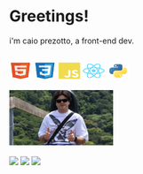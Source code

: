 <h1>Greetings!</h1>
<p>i'm caio prezotto, a front-end dev.</p>

<div style="display: inline_block"><br>
  <img alt="caio-HTML" height="30" width="40" src="https://raw.githubusercontent.com/devicons/devicon/master/icons/html5/html5-original.svg">
  <img alt="caio-CSS" height="30" width="40" src="https://raw.githubusercontent.com/devicons/devicon/master/icons/css3/css3-original.svg">
  <img alt="caio-Js" height="30" width="40" src="https://raw.githubusercontent.com/devicons/devicon/master/icons/javascript/javascript-plain.svg">
  <img alt="caio-React" height="30" width="40" src="https://raw.githubusercontent.com/devicons/devicon/master/icons/react/react-original.svg">
  <img alt="caio-Python" height="30" width="40" src="https://raw.githubusercontent.com/devicons/devicon/master/icons/python/python-original.svg">
</div>

<div><br>
  <img src="https://github.com/caioprezottoo/caioprezottoo/blob/main/me.jpg?raw=true" height="100" />
</div>


<div><br>
  <a href="https://www.instagram.com/zott.__/" target="_blank"><img src="https://img.shields.io/badge/-Instagram-%23E4405F?style=for-the-badge&logo=instagram&logoColor=white" target="_blank"></a>
  <a href = "mailto:caiobatistaprezotto@gmail.com"><img src="https://img.shields.io/badge/-Gmail-%23333?style=for-the-badge&logo=gmail&logoColor=white" target="_blank"></a>
  <a href="https://www.linkedin.com/in/caio-prezottoo/" target="_blank"><img src="https://img.shields.io/badge/-LinkedIn-%230077B5?style=for-the-badge&logo=linkedin&logoColor=white" target="_blank"></a> 
</div>
